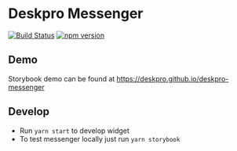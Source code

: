 # Deskpro Messenger 
[![Build Status](https://travis-ci.com/deskpro/deskpro-messenger.svg?branch=master)](https://travis-ci.com/deskpro/deskpro-messenger)
[![npm version](https://img.shields.io/npm/v/@deskpro/messenger.svg?style=flat)](https://www.npmjs.com/package/@deskpro/messenger)

## Demo

Storybook demo can be found at https://deskpro.github.io/deskpro-messenger

## Develop

- Run `yarn start` to develop widget
- To test messenger locally just run `yarn storybook`
